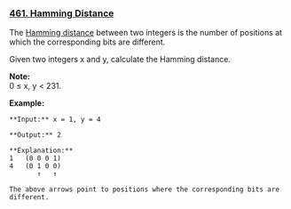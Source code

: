 ### [461. Hamming Distance](https://leetcode.com/problems/hamming-distance/description/)

The [Hamming distance][0] between two integers is the number of positions at which the corresponding bits are different.

Given two integers x and y, calculate the Hamming distance.

**Note:**  
0 ≤ x, y &lt; 231. 

**Example:**

    **Input:** x = 1, y = 4
    
    **Output:** 2
    
    **Explanation:**
    1   (0 0 0 1)
    4   (0 1 0 0)
           ↑   ↑
    
    The above arrows point to positions where the corresponding bits are different.
    

[0]: https://en.wikipedia.org/wiki/Hamming_distance
  
